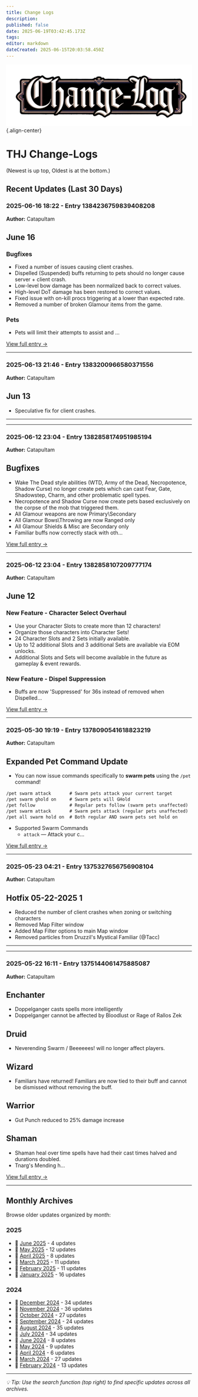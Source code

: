 ```yaml
---
title: Change Logs
description: 
published: false
date: 2025-06-19T03:42:45.173Z
tags: 
editor: markdown
dateCreated: 2025-06-15T20:03:58.450Z
---
```


![change-logs.webp](/change-logs.webp){.align-center}
# THJ Change-Logs
(Newest is up top, Oldest is at the bottom.)

## Recent Updates (Last 30 Days)

### 2025-06-16 18:22 - Entry 1384236759839408208
**Author:** Catapultam

## June 16
### Bugfixes
  * Fixed a number of issues causing client crashes.
  * Dispelled (Suspended) buffs returning to pets should no longer cause server + client crash.
  * Low-level bow damage has been normalized back to correct values.
  * High-level DoT damage has been restored to correct values.
  * Fixed issue with on-kill procs triggering at a lower than expected rate.
  * Removed a number of broken Glamour items from the game.
### Pets
  * Pets will limit their attempts to assist and ...

[View full entry →](/en/changelog-2025-06#entry-1384236759839408208)

---

### 2025-06-13 21:46 - Entry 1383200966580371556
**Author:** Catapultam

## Jun 13
* Speculative fix for client crashes.

---

---

### 2025-06-12 23:04 - Entry 1382858174951985194
**Author:** Catapultam

## Bugfixes
* Wake The Dead style abilities (WTD, Army of the Dead, Necropotence, Shadow Curse) no longer create pets which can cast Fear, Gate, Shadowstep, Charm, and other problematic spell types.
* Necropotence and Shadow Curse now create pets based exclusively on the corpse of the mob that triggered them.
* All Glamour weapons are now Primary\Secondary
* All Glamour Bows\Throwing are now Ranged only
* All Glamour Shields & Misc are Secondary only
* Familiar buffs now correctly stack with oth...

[View full entry →](/en/changelog-2025-06#entry-1382858174951985194)

---

### 2025-06-12 23:04 - Entry 1382858107209777174
**Author:** Catapultam

## June 12
### New Feature - Character Select Overhaul
* Use your Character Slots to create more than 12 characters!
* Organize those characters into Character Sets!
* 24 Character Slots and 2 Sets initially available.
* Up to 12 additional Slots and 3 additional Sets are available via EOM unlocks.
* Additional Slots and Sets will become available in the future as gameplay & event rewards.
### New Feature - Dispel Suppression
* Buffs are now 'Suppressed' for 36s instead of removed when Dispelled...

[View full entry →](/en/changelog-2025-06#entry-1382858107209777174)

---

### 2025-05-30 19:19 - Entry 1378090541618823219
**Author:** Catapultam

## Expanded Pet Command Update
* You can now issue commands specifically to **swarm pets** using the `/pet` command!
```
/pet swarm attack       # Swarm pets attack your current target
/pet swarm ghold on     # Swarm pets will GHold
/pet follow             # Regular pets follow (swarm pets unaffected)
/pet swarm attack       # Swarm pets attack (regular pets unaffected)
/pet all swarm hold on  # Both regular AND swarm pets set hold on
```
* Supported Swarm Commands
    * `attack` — Attack your c...

[View full entry →](/en/changelog-2025-05#entry-1378090541618823219)

---

### 2025-05-23 04:21 - Entry 1375327656756908104
**Author:** Catapultam

## Hotfix 05-22-2025 1

* Reduced the number of client crashes when zoning or switching characters
* Removed Map Filter window
* Added Map Filter options to main Map window
* Removed particles from Druzzil's Mystical Familiar (@Tacc)

---

---

### 2025-05-22 16:11 - Entry 1375144061475885087
**Author:** Catapultam

## Enchanter
* Doppelganger casts spells more intelligently
* Doppelganger cannot be affected by Bloodlust or Rage of Rallos Zek
## Druid
* Neverending Swarm / Beeeeees! will no longer affect players.
## Wizard
 * Familiars have returned! Familiars are now tied to their buff and cannot be dismissed without removing the buff.
## Warrior
 * Gut Punch reduced to 25% damage increase
## Shaman
 * Shaman heal over time spells have had their cast times halved and durations doubled.
 * Tnarg's Mending h...

[View full entry →](/en/changelog-2025-05#entry-1375144061475885087)

---


## Monthly Archives

Browse older updates organized by month:


### 2025
- 📍 [June 2025](/en/changelog-2025-06) - 4 updates
- 📍 [May 2025](/en/changelog-2025-05) - 12 updates
- 📄 [April 2025](/en/changelog-2025-04) - 8 updates
- 📄 [March 2025](/en/changelog-2025-03) - 11 updates
- 📄 [February 2025](/en/changelog-2025-02) - 11 updates
- 📄 [January 2025](/en/changelog-2025-01) - 16 updates

### 2024
- 📄 [December 2024](/en/changelog-2024-12) - 34 updates
- 📄 [November 2024](/en/changelog-2024-11) - 36 updates
- 📄 [October 2024](/en/changelog-2024-10) - 27 updates
- 📄 [September 2024](/en/changelog-2024-09) - 24 updates
- 📄 [August 2024](/en/changelog-2024-08) - 35 updates
- 📄 [July 2024](/en/changelog-2024-07) - 34 updates
- 📄 [June 2024](/en/changelog-2024-06) - 8 updates
- 📄 [May 2024](/en/changelog-2024-05) - 9 updates
- 📄 [April 2024](/en/changelog-2024-04) - 6 updates
- 📄 [March 2024](/en/changelog-2024-03) - 27 updates
- 📄 [February 2024](/en/changelog-2024-02) - 13 updates

---

*💡 Tip: Use the search function (top right) to find specific updates across all archives.*

